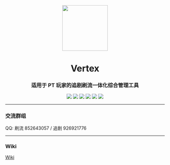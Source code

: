 <div align="center">
  <img src="https://wiki.vertex.icu/logo-vertex.png" width="144"/>
</div>
<div align="center">
  <h1 align="center">Vertex</h1>
  <h3 align="center">适用于 PT 玩家的追剧刷流一体化综合管理工具</h3>
  <p align="center">
    <a href="https://github.com/vertex-app/vertex"><img src="https://img.shields.io/github/stars/vertex-app/vertex" /></a>
    <a href="https://github.com/vertex-app/vertex"><img src="https://img.shields.io/github/last-commit/vertex-app/vertex" /></a>
    <a href="https://github.com/vertex-app/vertex"><img src="https://img.shields.io/github/license/vertex-app/vertex"></a>
    <a href="https://github.com/vertex-app/vertex"><img src="https://img.shields.io/github/languages/top/vertex-app/vertex"></a>
    <a href="https://hub.docker.com/r/lswl/vertex"><img src="https://img.shields.io/docker/pulls/lswl/vertex.svg" /></a>
    <a href="https://hub.docker.com/r/lswl/vertex"><img src="https://img.shields.io/docker/image-size/lswl/vertex" /></a>
  </p>
</div>
<hr/>
<h3>交流群组</h3>
<p>QQ: 刷流 852643057 / 追剧 926921776</p>
<hr/>
<h3>Wiki</h3>
<p><a href="https://wiki.vertex.icu">Wiki</a></p>